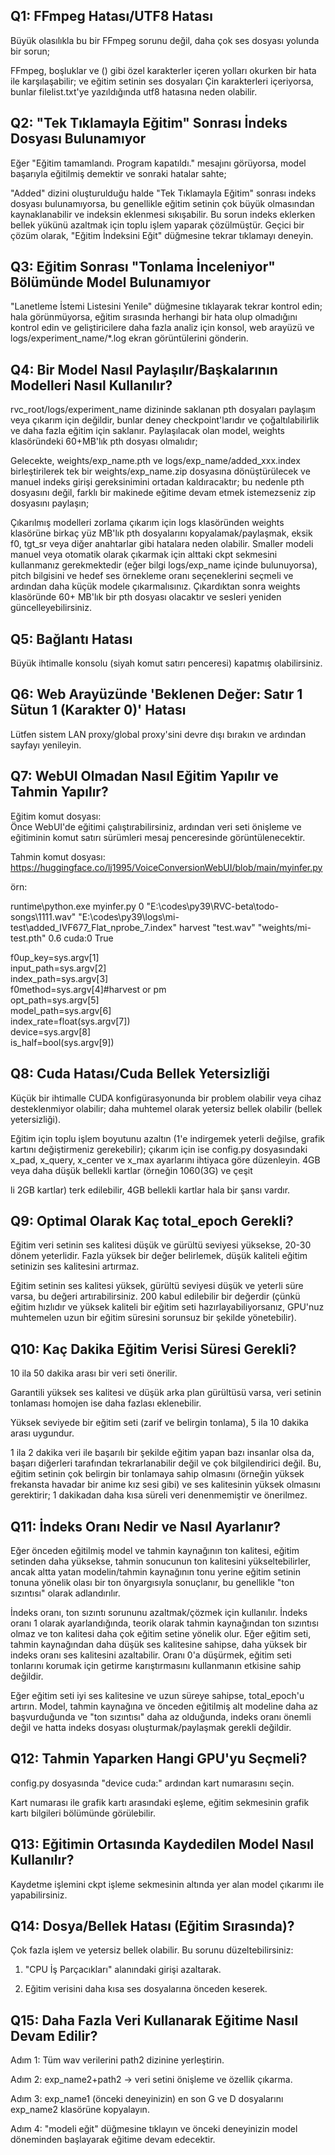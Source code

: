 ## Q1: FFmpeg Hatası/UTF8 Hatası

Büyük olasılıkla bu bir FFmpeg sorunu değil, daha çok ses dosyası yolunda bir sorun;

FFmpeg, boşluklar ve () gibi özel karakterler içeren yolları okurken bir hata ile karşılaşabilir; ve eğitim setinin ses dosyaları Çin karakterleri içeriyorsa, bunlar filelist.txt'ye yazıldığında utf8 hatasına neden olabilir.<br>

## Q2: "Tek Tıklamayla Eğitim" Sonrası İndeks Dosyası Bulunamıyor

Eğer "Eğitim tamamlandı. Program kapatıldı." mesajını görüyorsa, model başarıyla eğitilmiş demektir ve sonraki hatalar sahte;

"Added" dizini oluşturulduğu halde "Tek Tıklamayla Eğitim" sonrası indeks dosyası bulunamıyorsa, bu genellikle eğitim setinin çok büyük olmasından kaynaklanabilir ve indeksin eklenmesi sıkışabilir. Bu sorun indeks eklerken bellek yükünü azaltmak için toplu işlem yaparak çözülmüştür. Geçici bir çözüm olarak, "Eğitim İndeksini Eğit" düğmesine tekrar tıklamayı deneyin.<br>

## Q3: Eğitim Sonrası "Tonlama İnceleniyor" Bölümünde Model Bulunamıyor

"Lanetleme İstemi Listesini Yenile" düğmesine tıklayarak tekrar kontrol edin; hala görünmüyorsa, eğitim sırasında herhangi bir hata olup olmadığını kontrol edin ve geliştiricilere daha fazla analiz için konsol, web arayüzü ve logs/experiment_name/\*.log ekran görüntülerini gönderin.<br>

## Q4: Bir Model Nasıl Paylaşılır/Başkalarının Modelleri Nasıl Kullanılır?

rvc_root/logs/experiment_name dizininde saklanan pth dosyaları paylaşım veya çıkarım için değildir, bunlar deney checkpoint'larıdır ve çoğaltılabilirlik ve daha fazla eğitim için saklanır. Paylaşılacak olan model, weights klasöründeki 60+MB'lık pth dosyası olmalıdır;

Gelecekte, weights/exp_name.pth ve logs/exp_name/added_xxx.index birleştirilerek tek bir weights/exp_name.zip dosyasına dönüştürülecek ve manuel indeks girişi gereksinimini ortadan kaldıracaktır; bu nedenle pth dosyasını değil, farklı bir makinede eğitime devam etmek istemezseniz zip dosyasını paylaşın;

Çıkarılmış modelleri zorlama çıkarım için logs klasöründen weights klasörüne birkaç yüz MB'lık pth dosyalarını kopyalamak/paylaşmak, eksik f0, tgt_sr veya diğer anahtarlar gibi hatalara neden olabilir. Smaller modeli manuel veya otomatik olarak çıkarmak için alttaki ckpt sekmesini kullanmanız gerekmektedir (eğer bilgi logs/exp_name içinde bulunuyorsa), pitch bilgisini ve hedef ses örnekleme oranı seçeneklerini seçmeli ve ardından daha küçük modele çıkarmalısınız. Çıkardıktan sonra weights klasöründe 60+ MB'lık bir pth dosyası olacaktır ve sesleri yeniden güncelleyebilirsiniz.<br>

## Q5: Bağlantı Hatası

Büyük ihtimalle konsolu (siyah komut satırı penceresi) kapatmış olabilirsiniz.<br>

## Q6: Web Arayüzünde 'Beklenen Değer: Satır 1 Sütun 1 (Karakter 0)' Hatası

Lütfen sistem LAN proxy/global proxy'sini devre dışı bırakın ve ardından sayfayı yenileyin.<br>

## Q7: WebUI Olmadan Nasıl Eğitim Yapılır ve Tahmin Yapılır?

Eğitim komut dosyası:<br>
Önce WebUI'de eğitimi çalıştırabilirsiniz, ardından veri seti önişleme ve eğitiminin komut satırı sürümleri mesaj penceresinde görüntülenecektir.<br>

Tahmin komut dosyası:<br>
https://huggingface.co/lj1995/VoiceConversionWebUI/blob/main/myinfer.py<br>

örn:<br>

runtime\python.exe myinfer.py 0 "E:\codes\py39\RVC-beta\todo-songs\1111.wav" "E:\codes\py39\logs\mi-test\added_IVF677_Flat_nprobe_7.index" harvest "test.wav" "weights/mi-test.pth" 0.6 cuda:0 True<br>

f0up_key=sys.argv[1]<br>
input_path=sys.argv[2]<br>
index_path=sys.argv[3]<br>
f0method=sys.argv[4]#harvest or pm<br>
opt_path=sys.argv[5]<br>
model_path=sys.argv[6]<br>
index_rate=float(sys.argv[7])<br>
device=sys.argv[8]<br>
is_half=bool(sys.argv[9])<br>

## Q8: Cuda Hatası/Cuda Bellek Yetersizliği

Küçük bir ihtimalle CUDA konfigürasyonunda bir problem olabilir veya cihaz desteklenmiyor olabilir; daha muhtemel olarak yetersiz bellek olabilir (bellek yetersizliği).<br>

Eğitim için toplu işlem boyutunu azaltın (1'e indirgemek yeterli değilse, grafik kartını değiştirmeniz gerekebilir); çıkarım için ise config.py dosyasındaki x_pad, x_query, x_center ve x_max ayarlarını ihtiyaca göre düzenleyin. 4GB veya daha düşük bellekli kartlar (örneğin 1060(3G) ve çeşit

li 2GB kartlar) terk edilebilir, 4GB bellekli kartlar hala bir şansı vardır.<br>

## Q9: Optimal Olarak Kaç total_epoch Gerekli?

Eğitim veri setinin ses kalitesi düşük ve gürültü seviyesi yüksekse, 20-30 dönem yeterlidir. Fazla yüksek bir değer belirlemek, düşük kaliteli eğitim setinizin ses kalitesini artırmaz.<br>

Eğitim setinin ses kalitesi yüksek, gürültü seviyesi düşük ve yeterli süre varsa, bu değeri artırabilirsiniz. 200 kabul edilebilir bir değerdir (çünkü eğitim hızlıdır ve yüksek kaliteli bir eğitim seti hazırlayabiliyorsanız, GPU'nuz muhtemelen uzun bir eğitim süresini sorunsuz bir şekilde yönetebilir).<br>

## Q10: Kaç Dakika Eğitim Verisi Süresi Gerekli?

10 ila 50 dakika arası bir veri seti önerilir.<br>

Garantili yüksek ses kalitesi ve düşük arka plan gürültüsü varsa, veri setinin tonlaması homojen ise daha fazlası eklenebilir.<br>

Yüksek seviyede bir eğitim seti (zarif ve belirgin tonlama), 5 ila 10 dakika arası uygundur.<br>

1 ila 2 dakika veri ile başarılı bir şekilde eğitim yapan bazı insanlar olsa da, başarı diğerleri tarafından tekrarlanabilir değil ve çok bilgilendirici değil. Bu, eğitim setinin çok belirgin bir tonlamaya sahip olmasını (örneğin yüksek frekansta havadar bir anime kız sesi gibi) ve ses kalitesinin yüksek olmasını gerektirir; 1 dakikadan daha kısa süreli veri denenmemiştir ve önerilmez.<br>

## Q11: İndeks Oranı Nedir ve Nasıl Ayarlanır?

Eğer önceden eğitilmiş model ve tahmin kaynağının ton kalitesi, eğitim setinden daha yüksekse, tahmin sonucunun ton kalitesini yükseltebilirler, ancak altta yatan modelin/tahmin kaynağının tonu yerine eğitim setinin tonuna yönelik olası bir ton önyargısıyla sonuçlanır, bu genellikle "ton sızıntısı" olarak adlandırılır.<br>

İndeks oranı, ton sızıntı sorununu azaltmak/çözmek için kullanılır. İndeks oranı 1 olarak ayarlandığında, teorik olarak tahmin kaynağından ton sızıntısı olmaz ve ton kalitesi daha çok eğitim setine yönelik olur. Eğer eğitim seti, tahmin kaynağından daha düşük ses kalitesine sahipse, daha yüksek bir indeks oranı ses kalitesini azaltabilir. Oranı 0'a düşürmek, eğitim seti tonlarını korumak için getirme karıştırmasını kullanmanın etkisine sahip değildir.<br>

Eğer eğitim seti iyi ses kalitesine ve uzun süreye sahipse, total_epoch'u artırın. Model, tahmin kaynağına ve önceden eğitilmiş alt modeline daha az başvurduğunda ve "ton sızıntısı" daha az olduğunda, indeks oranı önemli değil ve hatta indeks dosyası oluşturmak/paylaşmak gerekli değildir.<br>

## Q12: Tahmin Yaparken Hangi GPU'yu Seçmeli?

config.py dosyasında "device cuda:" ardından kart numarasını seçin.<br>

Kart numarası ile grafik kartı arasındaki eşleme, eğitim sekmesinin grafik kartı bilgileri bölümünde görülebilir.<br>

## Q13: Eğitimin Ortasında Kaydedilen Model Nasıl Kullanılır?

Kaydetme işlemini ckpt işleme sekmesinin altında yer alan model çıkarımı ile yapabilirsiniz.

## Q14: Dosya/Bellek Hatası (Eğitim Sırasında)?

Çok fazla işlem ve yetersiz bellek olabilir. Bu sorunu düzeltebilirsiniz:

1. "CPU İş Parçacıkları" alanındaki girişi azaltarak.

2. Eğitim verisini daha kısa ses dosyalarına önceden keserek.

## Q15: Daha Fazla Veri Kullanarak Eğitime Nasıl Devam Edilir?

Adım 1: Tüm wav verilerini path2 dizinine yerleştirin.

Adım 2: exp_name2+path2 -> veri setini önişleme ve özellik çıkarma.

Adım 3: exp_name1 (önceki deneyinizin) en son G ve D dosyalarını exp_name2 klasörüne kopyalayın.

Adım 4: "modeli eğit" düğmesine tıklayın ve önceki deneyinizin model döneminden başlayarak eğitime devam edecektir.
